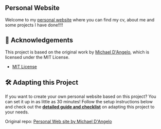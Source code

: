 ## Personal Website
Welcome to my [personal website](https://arelisps.com) where you can find my cv, about me and some projects I have done!!!!


## 🙌 Acknowledgements
This project is based on the original work by [Michael D'Angelo](https://github.com/mldangelo), which is licensed under the MIT License.

- [MIT License](https://opensource.org/licenses/MIT)


## 🛠 Adapting this Project

If you want to create your own personal website based on this project? You can set it up in as little as 30 minutes! Follow the setup instructions below and check out the **[detailed guide and checklist](./docs/adapting-guide.md)** on adapting this project to your needs.


Original repo: [Personal Web site by Michael D'Angelo](https://github.com/mldangelo/personal-site?tab=readme-ov-file#personal-website)
